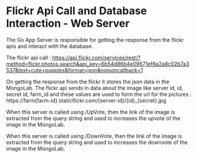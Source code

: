 # Flickr Api Call and Database Interaction - Web Server

The Go App Server is responsible for getting the response from the flickr apis and interact with the database.

The flickr api call : https://api.flickr.com/services/rest/?method=flickr.photos.search&api_key=6b54d86b4e09671ef6a2a8c02b7a3537&text=cute+puppies&format=json&nojsoncallback=1

On getting the response from the flickr it stores the json data in the MongoLab. The flickr api sends in data about the image like server id, id, secret id, farm_id and these values are used to form the url for the pictures : https://farm{farm-id}.staticflickr.com/{server-id}/{id}_{secret}.jpg

When this server is called using /UpVote, then the link of the image is extracted from the query string and used to increases the upvote of the image in the MongoLab.

When this server is called using /DownVote, then the link of the image is extracted from the query string and used to increases the downvote of the image in the MongoLab.
